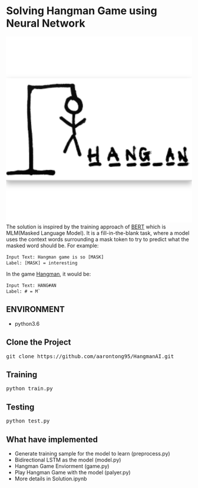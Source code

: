 # Solving Hangman Game using Neural Network
![alt text](https://github.com/aarontong95/HangmanAI/blob/main/doc/hangman.png)
<br> The solution is inspired by the training approach of [BERT](https://en.wikipedia.org/wiki/BERT_(language_model)) which is MLM(Masked Language Model). It is a fill-in-the-blank task, where a model uses the context words surrounding a mask token to try to predict what the masked word should be. For example:
```
Input Text: Hangman game is so [MASK]
Label: [MASK] = interesting
```
In the game [Hangman](https://en.wikipedia.org/wiki/Hangman_(game)), it would be:
```
Input Text: HANG#AN
Label: # = M`
```
## ENVIRONMENT
* python3.6

## Clone the Project
<pre>
git clone https://github.com/aarontong95/HangmanAI.git
</pre>

## Training
<pre>
python train.py
</pre>

## Testing
<pre>
python test.py
</pre>

## What have implemented 
* Generate training sample for the model to learn (preprocess.py)
* Bidirectional LSTM as the model (model.py)
* Hangman Game Enviorment (game.py)
* Play Hangman Game with the model (palyer.py)
* More details in Solution.ipynb
